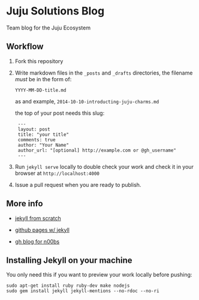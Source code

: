 # Juju Solutions Blog

Team blog for the Juju Ecosystem

## Workflow

1. Fork this repository
2. Write markdown files in the `_posts` and `_drafts` directories, the filename _must_ be in the form of:

       YYYY-MM-DD-title.md

    as and example, `2014-10-10-introducting-juju-charms.md`


    the top of your post needs this slug:

        ---
        layout: post
        title: "your title"
        comments: true
        author: "Your Name"
        author_url: "[optional] http://example.com or @gh_username"
        ---

3. Run `jekyll serve` locally to double check your work and check it in your browser at `http://localhost:4000`
3. Issue a pull request when you are ready to publish.

## More info

 - [jekyll from scratch](http://pixelcog.com/blog/2013/jekyll-from-scratch-core-architecture)

 - [github pages w/ jekyll](https://help.github.com/articles/using-jekyll-with-pages)

 - [gh blog for n00bs](http://in-the-attic.com/2013/01/04/building-a-blog-using-jekyll-bootstrap-and-github-pages-a-beginners-guide/)


## Installing Jekyll on your machine

You only need this if you want to preview your work locally before pushing:

    sudo apt-get install ruby ruby-dev make nodejs
    sudo gem install jekyll jekyll-mentions --no-rdoc --no-ri

